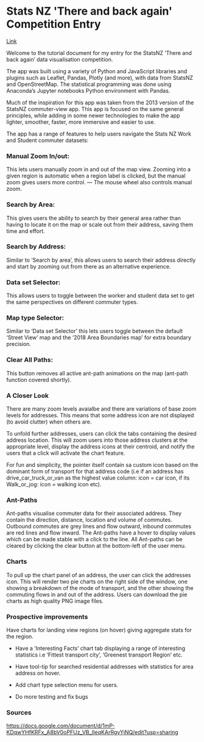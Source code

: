 # Stats NZ 'There and back again' Competition Entry

[Link](https://thangandrory.github.io/)

Welcome to the tutorial document for my entry for the StatsNZ ‘There and back again’ data visualisation competition.

The app was built using a variety of Python and JavaScript libraries and plugins such as Leaflet, Pandas, Plotly (and more), with data from StatsNZ and OpenStreetMap. The statistical programming was done using Anaconda’s Jupyter notebooks Python environment with Pandas.

Much of the inspiration for this app was taken from the 2013 version of the StatsNZ commuter-view app. This app is focused on the same general principles, while adding in some newer technologies to make the app lighter, smoother, faster, more immersive and easier to use.

The app has a range of features to help users navigate the Stats NZ Work and Student commuter datasets:

### Manual Zoom In/out: 
This lets users manually zoom in and out of the map view. Zooming into a given region is automatic when a region label is clicked, but the manual zoom gives users more control. — The mouse wheel also controls manual zoom.

### Search by Area: 
This gives users the ability to search by their general area rather than having to locate it on the map or scale out from their address, saving them time and effort.

### Search by Address: 
Similar to ‘Search by area’, this allows users to search their address directly and start by zooming out from there as an alternative experience.

### Data set Selector: 
This allows users to toggle between the worker and student data set to get the same perspectives on different commuter types.

### Map type Selector: 
Similar to ‘Data set Selector’ this lets users toggle between the default ‘Street View’ map and the ‘2018 Area Boundaries map’ for extra boundary precision.

### Clear All Paths: 
This button removes all active ant-path animations on the map (ant-path function covered shortly).

### A Closer Look
There are many zoom levels avaialbe and there are variations of base zoom levels for addresses. This means that some address icon are not displayed (to avoid clutter) when others are.

To unfold further addresses, users can click the tabs containing the desired address location. This will zoom users into those address clusters at the appropriate level, display the address icons at their centroid, and notify the users that a click will activate the chart feature.

For fun and simplicity, the pointer itself contain sa custom icon based on the dominant form of transport for that address code (i.e if an address has drive_car_truck_or_van as the highest value column: icon = car icon, if its Walk_or_jog: icon = walking icon etc).

### Ant-Paths 
Ant-paths visualise commuter data for their associated address. They contain the direction, distance, location and volume of commutes. Outbound commutes are grey lines and flow outward, inbound commutes are red lines and flow inward. The Ant-paths have a hover to display values which can be made stable with a click to the line. All Ant-paths can be cleared by clicking the clear button at the bottom-left of the user menu.

### Charts 
To pull up the chart panel of an address, the user can click the addresses icon. This will render two pie charts on the right side of the window, one showing a breakdown of the mode of transport, and the other showing the commuting flows in and out of the address. Users can download the pie charts as high quality PNG image files.

### Prospective improvements
Have charts for landing view regions (on hover) giving aggregate stats for the region.

- Have a ‘Interesting Facts’ chart tab displaying a range of interesting statistics i.e ‘Fittest transport city’, ‘Greenest transport Region’ etc.

- Have tool-tip for searched residential addresses with statistics for area address on hover.

- Add chart type selection menu for users.

- Do more testing and fix bugs

### Sources
https://docs.google.com/document/d/1mP-KDqwYHfKRFx_A8bV0oPFUz_VB_IIeqKArRgyYjNQ/edit?usp=sharing
